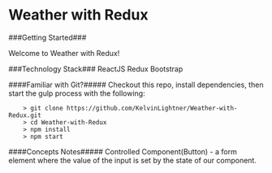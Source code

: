 # Weather with Redux

###Getting Started###

Welcome to Weather with Redux!

###Technology Stack###
ReactJS
Redux
Bootstrap


####Familiar with Git?#####
Checkout this repo, install dependencies, then start the gulp process with the following:

```
	> git clone https://github.com/KelvinLightner/Weather-with-Redux.git
	> cd Weather-with-Redux
	> npm install
	> npm start
```

####Concepts Notes#####
Controlled Component(Button) - a form element where the value of the input is set by the state of our component.


